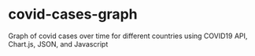 # covid-cases-graph
Graph of covid cases over time for different countries using COVID19 API, Chart.js, JSON, and Javascript
